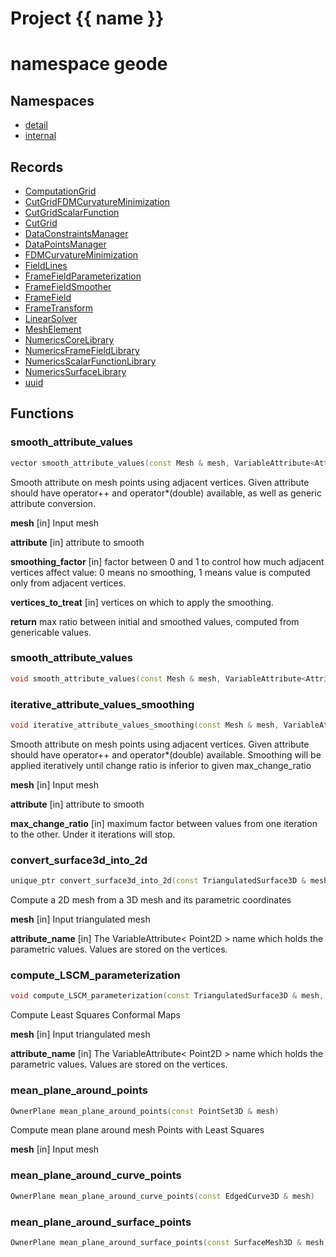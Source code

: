 <script setup>
import {useRoute} from 'vitepress'
const {path} = useRoute()
const tokens = path.split('/')
const words = tokens[2].split('-');
for (let i = 0; i < words.length; i++) {
    words[i] = words[i].charAt(0).toUpperCase() + words[i].slice(1);
    words[i] = words[i].replace('geode', 'Geode')
}
const name = words.join('-');
</script>
# Project {{ name }}

# namespace geode



## Namespaces

* [detail](detail/index.md)
* [internal](internal/index.md)


## Records

* [ComputationGrid](ComputationGrid.md)
* [CutGridFDMCurvatureMinimization](CutGridFDMCurvatureMinimization.md)
* [CutGridScalarFunction](CutGridScalarFunction.md)
* [CutGrid](CutGrid.md)
* [DataConstraintsManager](DataConstraintsManager.md)
* [DataPointsManager](DataPointsManager.md)
* [FDMCurvatureMinimization](FDMCurvatureMinimization.md)
* [FieldLines](FieldLines.md)
* [FrameFieldParameterization](FrameFieldParameterization.md)
* [FrameFieldSmoother](FrameFieldSmoother.md)
* [FrameField](FrameField.md)
* [FrameTransform](FrameTransform.md)
* [LinearSolver](LinearSolver.md)
* [MeshElement](MeshElement.md)
* [NumericsCoreLibrary](NumericsCoreLibrary.md)
* [NumericsFrameFieldLibrary](NumericsFrameFieldLibrary.md)
* [NumericsScalarFunctionLibrary](NumericsScalarFunctionLibrary.md)
* [NumericsSurfaceLibrary](NumericsSurfaceLibrary.md)
* [uuid](uuid.md)


## Functions

### smooth_attribute_values

```cpp
vector smooth_attribute_values(const Mesh & mesh, VariableAttribute<AttributeType> & attribute, double smoothing_factor, Span vertices_to_treat)
```


 Smooth attribute on mesh points using adjacent vertices. Given attribute should have operator++ and operator*(double) available, as well as generic attribute conversion.

**mesh** [in] Input mesh

**attribute** [in] attribute to smooth

**smoothing_factor** [in] factor between 0 and 1 to control how much adjacent vertices affect value: 0 means no smoothing, 1 means value is computed only from adjacent vertices.

**vertices_to_treat** [in] vertices on which to apply the smoothing.

**return** max ratio between initial and smoothed values, computed from genericable values.

### smooth_attribute_values

```cpp
void smooth_attribute_values(const Mesh & mesh, VariableAttribute<AttributeType> & attribute, double smoothing_factor)
```


### iterative_attribute_values_smoothing

```cpp
void iterative_attribute_values_smoothing(const Mesh & mesh, VariableAttribute<AttributeType> & attribute, double max_change_ratio, index_t max_iterations)
```


 Smooth attribute on mesh points using adjacent vertices. Given attribute should have operator++ and operator*(double) available. Smoothing will be applied iteratively until change ratio is inferior to given max_change_ratio

**mesh** [in] Input mesh

**attribute** [in] attribute to smooth

**max_change_ratio** [in] maximum factor between values from one iteration to the other. Under it iterations will stop.

### convert_surface3d_into_2d

```cpp
unique_ptr convert_surface3d_into_2d(const TriangulatedSurface3D & mesh, basic_string_view attribute_name)
```


 Compute a 2D mesh from a 3D mesh and its parametric coordinates

**mesh** [in] Input triangulated mesh

**attribute_name** [in] The VariableAttribute< Point2D > name which holds the parametric values. Values are stored on the vertices.

### compute_LSCM_parameterization

```cpp
void compute_LSCM_parameterization(const TriangulatedSurface3D & mesh, basic_string_view attribute_name)
```


 Compute Least Squares Conformal Maps

**mesh** [in] Input triangulated mesh

**attribute_name** [in] The VariableAttribute< Point2D > name which holds the parametric values. Values are stored on the vertices.

### mean_plane_around_points

```cpp
OwnerPlane mean_plane_around_points(const PointSet3D & mesh)
```


 Compute mean plane around mesh Points with Least Squares

**mesh** [in] Input mesh

### mean_plane_around_curve_points

```cpp
OwnerPlane mean_plane_around_curve_points(const EdgedCurve3D & mesh)
```


### mean_plane_around_surface_points

```cpp
OwnerPlane mean_plane_around_surface_points(const SurfaceMesh3D & mesh)
```




